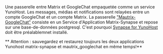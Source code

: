Une passerelle entre Matrix et GoogleChat empaquetée comme un service YunoHost. Les messages, médias et notifications sont relayées entre un compte GoogleChat et un compte Matrix. 
La passerelle ["Mautrix-GoogleChat"](https://docs.mau.fi/bridges/python/googlechat/index.html) consiste en un Service d'Application Matrix-Synapse et repose sur une base-de-données postgresql. C'est pourquoi [Synapse for YunoHost](https://github.com/YunoHost-Apps/synapse_ynh) doit être préalablemnet installé.

** Attention : sauvegardez et restaurez toujours les deux applications Yunohost matrix-synapse et mautrix_googlechat en même temps!**
